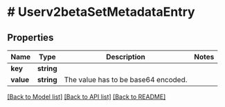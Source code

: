 # # Userv2betaSetMetadataEntry

## Properties

Name | Type | Description | Notes
------------ | ------------- | ------------- | -------------
**key** | **string** |  |
**value** | **string** | The value has to be base64 encoded. |

[[Back to Model list]](../../README.md#models) [[Back to API list]](../../README.md#endpoints) [[Back to README]](../../README.md)
